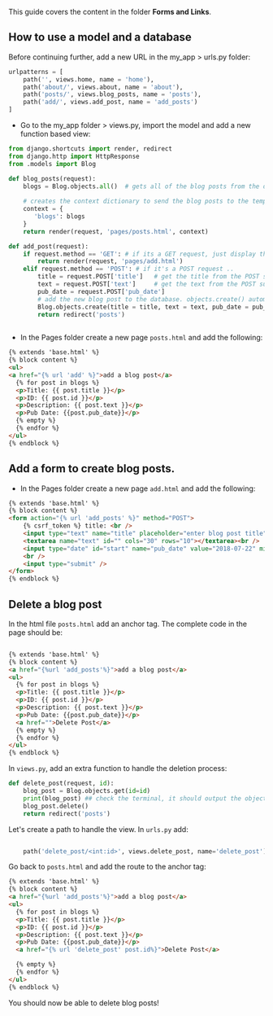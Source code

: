 This guide covers the content in the folder **Forms and Links**.
## How to use a model and a database

Before continuing further, add a new URL in the my_app > urls.py folder:

```python
urlpatterns = [
    path('', views.home, name = 'home'),
    path('about/', views.about, name = 'about'),
    path('posts/', views.blog_posts, name = 'posts'),
    path('add/', views.add_post, name = 'add_posts')
]
```

- Go to the my_app folder > views.py, import the model and add a new function based view:

```python
from django.shortcuts import render, redirect
from django.http import HttpResponse
from .models import Blog

def blog_posts(request):
    blogs = Blog.objects.all()  # gets all of the blog posts from the database and store them in a variable
  
    # creates the context dictionary to send the blog posts to the template
    context = {
       'blogs': blogs
    }
    return render(request, 'pages/posts.html', context)

def add_post(request):
    if request.method == 'GET': # if its a GET request, just display the add.html template
        return render(request, 'pages/add.html')
    elif request.method == 'POST': # if it's a POST request ..
        title = request.POST['title']   # get the title from the POST submission, this comes from a form
        text = request.POST['text']     # get the text from the POST submission, this comes from a form
        pub_date = request.POST['pub_date']
        # add the new blog post to the database. objects.create() automatically saves the new blog post for us.
        Blog.objects.create(title = title, text = text, pub_date = pub_date)
        return redirect('posts')
   
```

- In the Pages folder create a new page `posts.html` and add the following:

```html
{% extends 'base.html' %}
{% block content %}
<ul>
<a href="{% url 'add' %}">add a blog post</a>
  {% for post in blogs %}
  <p>Title: {{ post.title }}</p>
  <p>ID: {{ post.id }}</p>
  <p>Description: {{ post.text }}</p>
  <p>Pub Date: {{post.pub_date}}</p>
  {% empty %}
  {% endfor %}
</ul>
{% endblock %}
```

## Add a form to create blog posts.

- In the Pages folder create a new page `add.html` and add the following:

```html
{% extends 'base.html' %}
{% block content %}
<form action="{% url 'add_posts' %}" method="POST">
    {% csrf_token %} title: <br />
    <input type="text" name="title" placeholder="enter blog post title" /><br /><br />
    <textarea name="text" id="" cols="30" rows="10"></textarea><br />
    <input type="date" id="start" name="pub_date" value="2018-07-22" min="2018-01-01" max="2030-12-31">
    <br />
    <input type="submit" />
</form>
{% endblock %}

```

## Delete a blog post

In the html file `posts.html` add an anchor tag. The complete code in the page should be:

```html

{% extends 'base.html' %}
{% block content %}
<a href="{%url 'add_posts'%}">add a blog post</a>
<ul>
  {% for post in blogs %}
  <p>Title: {{ post.title }}</p>
  <p>ID: {{ post.id }}</p>
  <p>Description: {{ post.text }}</p>
  <p>Pub Date: {{post.pub_date}}</p>
  <a href="">Delete Post</a>
  {% empty %}
  {% endfor %}
</ul>
{% endblock %}
```

In `views.py`, add an extra function to handle the deletion process:

```python
def delete_post(request, id):
    blog_post = Blog.objects.get(id=id)
    print(blog_post) ## check the terminal, it should output the object before it gets deleted
    blog_post.delete()
    return redirect('posts')
```

Let's create a path to handle the view. In `urls.py` add:

```python

    path('delete_post/<int:id>', views.delete_post, name='delete_post')
```

Go back to `posts.html` and add the route to the anchor tag:

```html
{% extends 'base.html' %}
{% block content %}
<a href="{%url 'add_posts'%}">add a blog post</a>
<ul>
  {% for post in blogs %}
  <p>Title: {{ post.title }}</p>
  <p>ID: {{ post.id }}</p>
  <p>Description: {{ post.text }}</p>
  <p>Pub Date: {{post.pub_date}}</p>
  <a href="{% url 'delete_post' post.id%}">Delete Post</a>

  {% empty %}
  {% endfor %}
</ul>
{% endblock %}

```

You should now be able to delete blog posts!




